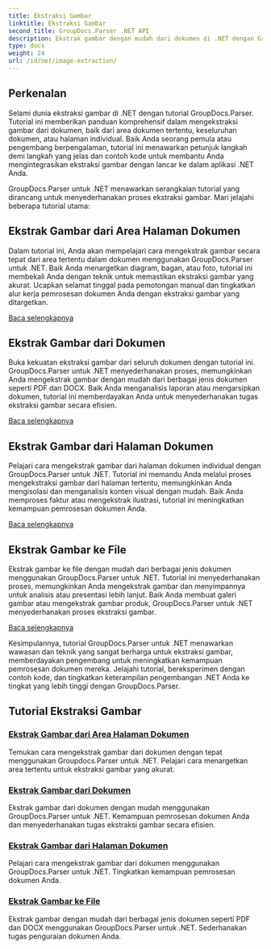 ```yaml
---
title: Ekstraksi Gambar
linktitle: Ekstraksi Gambar
second_title: GroupDocs.Parser .NET API
description: Ekstrak gambar dengan mudah dari dokumen di .NET dengan GroupDocs.Parser. Tingkatkan kemampuan pemrosesan dokumen Anda dengan teknik ekstraksi gambar yang akurat.
type: docs
weight: 24
url: /id/net/image-extraction/
---
```

## Perkenalan

Selami dunia ekstraksi gambar di .NET dengan tutorial GroupDocs.Parser. Tutorial ini memberikan panduan komprehensif dalam mengekstraksi gambar dari dokumen, baik dari area dokumen tertentu, keseluruhan dokumen, atau halaman individual. Baik Anda seorang pemula atau pengembang berpengalaman, tutorial ini menawarkan petunjuk langkah demi langkah yang jelas dan contoh kode untuk membantu Anda mengintegrasikan ekstraksi gambar dengan lancar ke dalam aplikasi .NET Anda.

GroupDocs.Parser untuk .NET menawarkan serangkaian tutorial yang dirancang untuk menyederhanakan proses ekstraksi gambar. Mari jelajahi beberapa tutorial utama:

## Ekstrak Gambar dari Area Halaman Dokumen
Dalam tutorial ini, Anda akan mempelajari cara mengekstrak gambar secara tepat dari area tertentu dalam dokumen menggunakan GroupDocs.Parser untuk .NET. Baik Anda menargetkan diagram, bagan, atau foto, tutorial ini membekali Anda dengan teknik untuk memastikan ekstraksi gambar yang akurat. Ucapkan selamat tinggal pada pemotongan manual dan tingkatkan alur kerja pemrosesan dokumen Anda dengan ekstraksi gambar yang ditargetkan.

[Baca selengkapnya](./extract-images-from-document-page-area/)

## Ekstrak Gambar dari Dokumen
Buka kekuatan ekstraksi gambar dari seluruh dokumen dengan tutorial ini. GroupDocs.Parser untuk .NET menyederhanakan proses, memungkinkan Anda mengekstrak gambar dengan mudah dari berbagai jenis dokumen seperti PDF dan DOCX. Baik Anda menganalisis laporan atau mengarsipkan dokumen, tutorial ini memberdayakan Anda untuk menyederhanakan tugas ekstraksi gambar secara efisien.

[Baca selengkapnya](./extract-images-from-document/)

## Ekstrak Gambar dari Halaman Dokumen
Pelajari cara mengekstrak gambar dari halaman dokumen individual dengan GroupDocs.Parser untuk .NET. Tutorial ini memandu Anda melalui proses mengekstraksi gambar dari halaman tertentu, memungkinkan Anda mengisolasi dan menganalisis konten visual dengan mudah. Baik Anda memproses faktur atau mengekstrak ilustrasi, tutorial ini meningkatkan kemampuan pemrosesan dokumen Anda.

[Baca selengkapnya](./extract-images-from-document-page/)

## Ekstrak Gambar ke File
Ekstrak gambar ke file dengan mudah dari berbagai jenis dokumen menggunakan GroupDocs.Parser untuk .NET. Tutorial ini menyederhanakan proses, memungkinkan Anda mengekstrak gambar dan menyimpannya untuk analisis atau presentasi lebih lanjut. Baik Anda membuat galeri gambar atau mengekstrak gambar produk, GroupDocs.Parser untuk .NET menyederhanakan proses ekstraksi gambar.

[Baca selengkapnya](./extract-images-to-files/)

Kesimpulannya, tutorial GroupDocs.Parser untuk .NET menawarkan wawasan dan teknik yang sangat berharga untuk ekstraksi gambar, memberdayakan pengembang untuk meningkatkan kemampuan pemrosesan dokumen mereka. Jelajahi tutorial, bereksperimen dengan contoh kode, dan tingkatkan keterampilan pengembangan .NET Anda ke tingkat yang lebih tinggi dengan GroupDocs.Parser.
## Tutorial Ekstraksi Gambar
### [Ekstrak Gambar dari Area Halaman Dokumen](./extract-images-from-document-page-area/)
Temukan cara mengekstrak gambar dari dokumen dengan tepat menggunakan Groupdocs.Parser untuk .NET. Pelajari cara menargetkan area tertentu untuk ekstraksi gambar yang akurat.
### [Ekstrak Gambar dari Dokumen](./extract-images-from-document/)
Ekstrak gambar dari dokumen dengan mudah menggunakan GroupDocs.Parser untuk .NET. Kemampuan pemrosesan dokumen Anda dan menyederhanakan tugas ekstraksi gambar secara efisien.
### [Ekstrak Gambar dari Halaman Dokumen](./extract-images-from-document-page/)
Pelajari cara mengekstrak gambar dari dokumen menggunakan GroupDocs.Parser untuk .NET. Tingkatkan kemampuan pemrosesan dokumen Anda.
### [Ekstrak Gambar ke File](./extract-images-to-files/)
Ekstrak gambar dengan mudah dari berbagai jenis dokumen seperti PDF dan DOCX menggunakan GroupDocs.Parser untuk .NET. Sederhanakan tugas penguraian dokumen Anda.